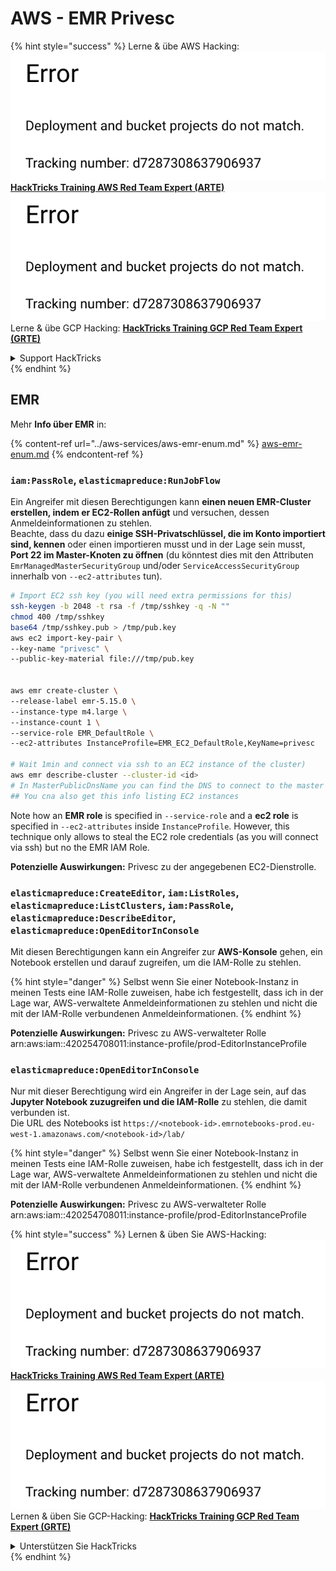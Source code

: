 # AWS - EMR Privesc

{% hint style="success" %}
Lerne & übe AWS Hacking:<img src="../../../.gitbook/assets/image (1) (1).png" alt="" data-size="line">[**HackTricks Training AWS Red Team Expert (ARTE)**](https://training.hacktricks.xyz/courses/arte)<img src="../../../.gitbook/assets/image (1) (1).png" alt="" data-size="line">\
Lerne & übe GCP Hacking: <img src="../../../.gitbook/assets/image (2).png" alt="" data-size="line">[**HackTricks Training GCP Red Team Expert (GRTE)**<img src="../../../.gitbook/assets/image (2).png" alt="" data-size="line">](https://training.hacktricks.xyz/courses/grte)

<details>

<summary>Support HackTricks</summary>

* Überprüfe die [**Abonnementpläne**](https://github.com/sponsors/carlospolop)!
* **Tritt der** 💬 [**Discord-Gruppe**](https://discord.gg/hRep4RUj7f) oder der [**Telegram-Gruppe**](https://t.me/peass) bei oder **folge** uns auf **Twitter** 🐦 [**@hacktricks\_live**](https://twitter.com/hacktricks\_live)**.**
* **Teile Hacking-Tricks, indem du PRs an die** [**HackTricks**](https://github.com/carlospolop/hacktricks) und [**HackTricks Cloud**](https://github.com/carlospolop/hacktricks-cloud) GitHub-Repos einreichst.

</details>
{% endhint %}

## EMR

Mehr **Info über EMR** in:

{% content-ref url="../aws-services/aws-emr-enum.md" %}
[aws-emr-enum.md](../aws-services/aws-emr-enum.md)
{% endcontent-ref %}

### `iam:PassRole`, `elasticmapreduce:RunJobFlow`

Ein Angreifer mit diesen Berechtigungen kann **einen neuen EMR-Cluster erstellen, indem er EC2-Rollen anfügt** und versuchen, dessen Anmeldeinformationen zu stehlen.\
Beachte, dass du dazu **einige SSH-Privatschlüssel, die im Konto importiert sind, kennen** oder einen importieren musst und in der Lage sein musst, **Port 22 im Master-Knoten zu öffnen** (du könntest dies mit den Attributen `EmrManagedMasterSecurityGroup` und/oder `ServiceAccessSecurityGroup` innerhalb von `--ec2-attributes` tun).
```bash
# Import EC2 ssh key (you will need extra permissions for this)
ssh-keygen -b 2048 -t rsa -f /tmp/sshkey -q -N ""
chmod 400 /tmp/sshkey
base64 /tmp/sshkey.pub > /tmp/pub.key
aws ec2 import-key-pair \
--key-name "privesc" \
--public-key-material file:///tmp/pub.key


aws emr create-cluster \
--release-label emr-5.15.0 \
--instance-type m4.large \
--instance-count 1 \
--service-role EMR_DefaultRole \
--ec2-attributes InstanceProfile=EMR_EC2_DefaultRole,KeyName=privesc

# Wait 1min and connect via ssh to an EC2 instance of the cluster)
aws emr describe-cluster --cluster-id <id>
# In MasterPublicDnsName you can find the DNS to connect to the master instance
## You cna also get this info listing EC2 instances
```
Note how an **EMR role** is specified in `--service-role` and a **ec2 role** is specified in `--ec2-attributes` inside `InstanceProfile`. However, this technique only allows to steal the EC2 role credentials (as you will connect via ssh) but no the EMR IAM Role.

**Potenzielle Auswirkungen:** Privesc zu der angegebenen EC2-Dienstrolle.

### `elasticmapreduce:CreateEditor`, `iam:ListRoles`, `elasticmapreduce:ListClusters`, `iam:PassRole`, `elasticmapreduce:DescribeEditor`, `elasticmapreduce:OpenEditorInConsole`

Mit diesen Berechtigungen kann ein Angreifer zur **AWS-Konsole** gehen, ein Notebook erstellen und darauf zugreifen, um die IAM-Rolle zu stehlen.

{% hint style="danger" %}
Selbst wenn Sie einer Notebook-Instanz in meinen Tests eine IAM-Rolle zuweisen, habe ich festgestellt, dass ich in der Lage war, AWS-verwaltete Anmeldeinformationen zu stehlen und nicht die mit der IAM-Rolle verbundenen Anmeldeinformationen.
{% endhint %}

**Potenzielle Auswirkungen:** Privesc zu AWS-verwalteter Rolle arn:aws:iam::420254708011:instance-profile/prod-EditorInstanceProfile

### `elasticmapreduce:OpenEditorInConsole`

Nur mit dieser Berechtigung wird ein Angreifer in der Lage sein, auf das **Jupyter Notebook zuzugreifen und die IAM-Rolle** zu stehlen, die damit verbunden ist.\
Die URL des Notebooks ist `https://<notebook-id>.emrnotebooks-prod.eu-west-1.amazonaws.com/<notebook-id>/lab/`

{% hint style="danger" %}
Selbst wenn Sie einer Notebook-Instanz in meinen Tests eine IAM-Rolle zuweisen, habe ich festgestellt, dass ich in der Lage war, AWS-verwaltete Anmeldeinformationen zu stehlen und nicht die mit der IAM-Rolle verbundenen Anmeldeinformationen.
{% endhint %}

**Potenzielle Auswirkungen:** Privesc zu AWS-verwalteter Rolle arn:aws:iam::420254708011:instance-profile/prod-EditorInstanceProfile

{% hint style="success" %}
Lernen & üben Sie AWS-Hacking:<img src="../../../.gitbook/assets/image (1) (1).png" alt="" data-size="line">[**HackTricks Training AWS Red Team Expert (ARTE)**](https://training.hacktricks.xyz/courses/arte)<img src="../../../.gitbook/assets/image (1) (1).png" alt="" data-size="line">\
Lernen & üben Sie GCP-Hacking: <img src="../../../.gitbook/assets/image (2).png" alt="" data-size="line">[**HackTricks Training GCP Red Team Expert (GRTE)**<img src="../../../.gitbook/assets/image (2).png" alt="" data-size="line">](https://training.hacktricks.xyz/courses/grte)

<details>

<summary>Unterstützen Sie HackTricks</summary>

* Überprüfen Sie die [**Abonnementpläne**](https://github.com/sponsors/carlospolop)!
* **Treten Sie der** 💬 [**Discord-Gruppe**](https://discord.gg/hRep4RUj7f) oder der [**Telegram-Gruppe**](https://t.me/peass) bei oder **folgen** Sie uns auf **Twitter** 🐦 [**@hacktricks\_live**](https://twitter.com/hacktricks\_live)**.**
* **Teilen Sie Hacking-Tricks, indem Sie PRs an die** [**HackTricks**](https://github.com/carlospolop/hacktricks) und [**HackTricks Cloud**](https://github.com/carlospolop/hacktricks-cloud) GitHub-Repos senden.

</details>
{% endhint %}
